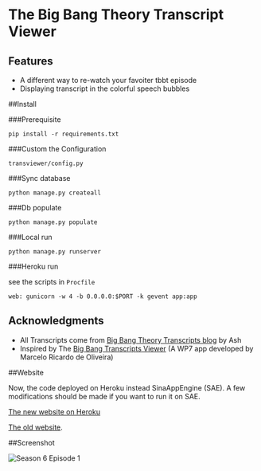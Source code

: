 # The Big Bang Theory Transcript Viewer

## Features

* A different way to re-watch your favoiter tbbt episode
* Displaying transcript in the colorful speech bubbles

##Install

###Prerequisite

    pip install -r requirements.txt

###Custom the Configuration
    
    transviewer/config.py

###Sync database

    python manage.py createall

###Db populate

    python manage.py populate

###Local run

    python manage.py runserver

###Heroku run

see the scripts in `Procfile`

    web: gunicorn -w 4 -b 0.0.0.0:$PORT -k gevent app:app

## Acknowledgments

* All Transcripts come from [Big Bang Theory Transcripts blog](http://bigbangtrans.wordpress.com) by Ash
* Inspired by The [Big Bang Transcripts Viewer](http://www.codeproject.com/Articles/306758/The-Big-Bang-Transcripts-Viewer) (A WP7 app developed by Marcelo Ricardo de Oliveira)

##Website

Now, the code deployed on Heroku instead SinaAppEngine (SAE). A few modifications should be made if you want to run it on SAE.

[The new website on Heroku](http://tbbttrans.herokuapp.com/)

[The old website](http://tbbtsubs.sinaapp.com/). 

##Screenshot

![Season 6 Episode 1](http://tbbtsubs-img.stor.sinaapp.com/demo_screenshot.png)






